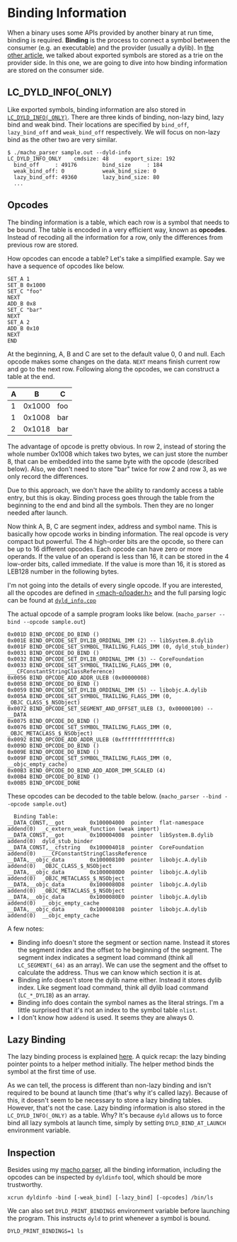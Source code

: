 # Binding Information
When a binary uses some APIs provided by another binary at run time, binding is required. **Binding** is the process to connect a symbol between the consumer (e.g. an executable) and the provider (usually a dylib). In [the other article](../exported_symbol/README.md), we talked about exported symbols are stored as a trie on the provider side. In this one, we are going to dive into how binding information are stored on the consumer side.

## LC_DYLD_INFO(_ONLY)
Like exported symbols, binding information are also stored in [`LC_DYLD_INFO(_ONLY)`](../../macho_parser/docs/LC_DYLD_INFO.md). There are three kinds of binding, non-lazy bind, lazy bind and weak bind. Their locations are specified by `bind_off`, `lazy_bind_off` and `weak_bind_off` respectively. We will focus on non-lazy bind as the other two are very similar.
```
$ ./macho_parser sample.out --dyld-info
LC_DYLD_INFO_ONLY    cmdsize: 48     export_size: 192
  bind_off     : 49176        bind_size     : 184
  weak_bind_off: 0            weak_bind_size: 0
  lazy_bind_off: 49360        lazy_bind_size: 80
  ...
```

## Opcodes
The binding information is a table, which each row is a symbol that needs to be bound. The table is encoded in a very efficient way, known as **opcodes**. Instead of recoding all the information for a row, only the differences from previous row are stored.

How opcodes can encode a table? Let's take a simplified example. Say we have a sequence of opcodes like below.

```
SET_A 1
SET_B 0x1000
SET_C "foo"
NEXT
ADD_B 0x8
SET_C "bar"
NEXT
SET_A 2
ADD_B 0x10
NEXT
END
```

At the beginning, A, B and C are set to the default value 0, 0 and null. Each opcode makes some changes on the data. `NEXT` means finish current row and go to the next row. Following along the opcodes, we can construct a table at the end.

|A|B|C|
|-|-|-|
|1|0x1000|foo|
|1|0x1008|bar|
|2|0x1018|bar|

The advantage of opcode is pretty obvious. In row 2, instead of storing the whole number 0x1008 which takes two bytes, we can just store the number 8, that can be embedded into the same byte with the opcode (described below). Also, we don't need to store "bar" twice for row 2 and row 3, as we only record the differences.

Due to this approach, we don't have the ability to randomly access a table entry, but this is okay. Binding process goes through the table from the beginning to the end and bind all the symbols. Then they are no longer needed after launch.

Now think A, B, C are segment index, address and symbol name. This is basically how opcode works in binding information. The real opcode is very compact but powerful. The 4 high-order bits are the opcode, so there can be up to 16 different opcodes. Each opcode can have zero or more operands. If the value of an operand is less than 16, it can be stored in the 4 low-order bits, called immediate. If the value is more than 16, it is stored as LEB128 number in the following bytes.

I'm not going into the details of every single opcode. If you are interested, all the opcodes are defined in [<mach-o/loader.h>](https://github.com/qyang-nj/llios/blob/e9f09d171b3845a04b081957d43d8f3b1a4917b6/apple_open_source/xnu/EXTERNAL_HEADERS/mach-o/loader.h#L1423-L1455) and the full parsing logic can be found at [`dyld_info.cpp`](../../macho_parser/sources/dyld_info.cpp)

The actual opcode of a sample program looks like below. (`macho_parser --bind --opcode sample.out`)
```
0x001D BIND_OPCODE_DO_BIND ()
0x001E BIND_OPCODE_SET_DYLIB_ORDINAL_IMM (2) -- libSystem.B.dylib
0x001F BIND_OPCODE_SET_SYMBOL_TRAILING_FLAGS_IMM (0, dyld_stub_binder)
0x0031 BIND_OPCODE_DO_BIND ()
0x0032 BIND_OPCODE_SET_DYLIB_ORDINAL_IMM (3) -- CoreFoundation
0x0033 BIND_OPCODE_SET_SYMBOL_TRAILING_FLAGS_IMM (0, ___CFConstantStringClassReference)
0x0056 BIND_OPCODE_ADD_ADDR_ULEB (0x00000008)
0x0058 BIND_OPCODE_DO_BIND ()
0x0059 BIND_OPCODE_SET_DYLIB_ORDINAL_IMM (5) -- libobjc.A.dylib
0x005A BIND_OPCODE_SET_SYMBOL_TRAILING_FLAGS_IMM (0, _OBJC_CLASS_$_NSObject)
0x0072 BIND_OPCODE_SET_SEGMENT_AND_OFFSET_ULEB (3, 0x00000100) -- __DATA
0x0075 BIND_OPCODE_DO_BIND ()
0x0076 BIND_OPCODE_SET_SYMBOL_TRAILING_FLAGS_IMM (0, _OBJC_METACLASS_$_NSObject)
0x0092 BIND_OPCODE_ADD_ADDR_ULEB (0xffffffffffffffc8)
0x009D BIND_OPCODE_DO_BIND ()
0x009E BIND_OPCODE_DO_BIND ()
0x009F BIND_OPCODE_SET_SYMBOL_TRAILING_FLAGS_IMM (0, __objc_empty_cache)
0x00B3 BIND_OPCODE_DO_BIND_ADD_ADDR_IMM_SCALED (4)
0x00B4 BIND_OPCODE_DO_BIND ()
0x00B5 BIND_OPCODE_DONE
```

These opcodes can be decoded to the table below. (`macho_parser --bind --opcode sample.out`)
```
  Binding Table:
__DATA_CONST,__got        0x100004000  pointer  flat-namespace        addend(0)  _c_extern_weak_function (weak import)
__DATA_CONST,__got        0x100004008  pointer  libSystem.B.dylib     addend(0)  dyld_stub_binder
__DATA_CONST,__cfstring   0x100004018  pointer  CoreFoundation        addend(0)  ___CFConstantStringClassReference
__DATA,__objc_data        0x100008100  pointer  libobjc.A.dylib       addend(0)  _OBJC_CLASS_$_NSObject
__DATA,__objc_data        0x1000080D0  pointer  libobjc.A.dylib       addend(0)  _OBJC_METACLASS_$_NSObject
__DATA,__objc_data        0x1000080D8  pointer  libobjc.A.dylib       addend(0)  _OBJC_METACLASS_$_NSObject
__DATA,__objc_data        0x1000080E0  pointer  libobjc.A.dylib       addend(0)  __objc_empty_cache
__DATA,__objc_data        0x100008108  pointer  libobjc.A.dylib       addend(0)  __objc_empty_cache
```

A few notes:
* Binding info doesn't store the segment or section name. Instead it stores the segment index and the offset to he beginning of the segment. The segment index indicates a segment load command (think all `LC_SEGMENT(_64)` as an array). We can use the segment and the offset to calculate the address. Thus we can know which section it is at.
* Binding info doesn't store the dylib name either. Instead it stores dylib index. Like segment load command, think all dylib load command (`LC_*_DYLIB`) as an array.
* Binding info does contain the symbol names as the literal strings. I'm a little surprised that it's not an index to the symbol table `nlist`.
* I don't know how `addend` is used. It seems they are always 0.


## Lazy Binding
The lazy binding process is explained [here](../../dynamic_linking/README.md#lazy-binding). A quick recap: the lazy binding pointer points to a helper method initially. The helper method binds the symbol at the first time of use.

As we can tell, the process is different than non-lazy binding and isn't required to be bound at launch time (that's why it's called lazy). Because of this, it doesn't seem to be necessary to store a lazy binding tables. However, that's not the case. Lazy binding information is also stored in the `LC_DYLD_INFO(_ONLY)` as a table. Why? It's because `dyld` allows us to force bind all lazy symbols at launch time, simply by setting `DYLD_BIND_AT_LAUNCH` environment variable.

## Inspection
Besides using my [macho parser](../../macho_parser), all the binding information, including the opcodes can be inspected by `dyldinfo` tool, which should be more trustworthy.
```
xcrun dyldinfo -bind [-weak_bind] [-lazy_bind] [-opcodes] /bin/ls
```

We can also set `DYLD_PRINT_BINDINGS` environment variable before launching the program. This instructs `dyld` to print whenever a symbol is bound.
```
DYLD_PRINT_BINDINGS=1 ls
```
